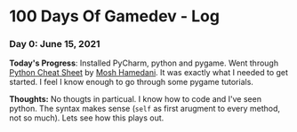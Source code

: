 # 100 Days Of Gamedev - Log

### Day 0: June 15, 2021

**Today's Progress**: Installed PyCharm, python and pygame. Went through [Python Cheat Sheet](https://programmingwithmosh.com/wp-content/uploads/2019/02/Python-Cheat-Sheet.pdf) by [Mosh Hamedani](https://twitter.com/moshhamedani). It was exactly what I needed to get started. I feel I know enough to go through some pygame tutorials.

**Thoughts:** No thougts in particual. I know how to code and I've seen python. The syntax makes sense (`self` as first arugment to every method, not so much). Lets see how this plays out. 

<!-- **Link to work:** [Calculator App](http://www.example.com) -->
